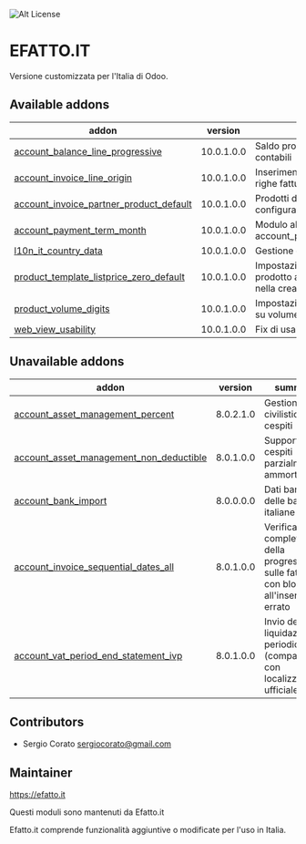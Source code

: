![Alt License](https://img.shields.io/badge/licence-AGPL--3-blue.svg) 


EFATTO.IT
====================================

Versione customizzata per l'Italia di Odoo.

[//]: # (addons)

Available addons
----------------
addon | version | summary
--- | --- | ---
[account_balance_line_progressive](account_balance_line_progressive/) | 10.0.1.0.0 | Saldo progressivo sulle righe contabili
[account_invoice_line_origin](account_invoice_line_origin/) | 10.0.1.0.0 | Inserimento campo origine sulle righe fattura
[account_invoice_partner_product_default](account_invoice_partner_product_default/) | 10.0.1.0.0 | Prodotti di default in fattura configurati nel partner
[account_payment_term_month](account_payment_term_month/) | 10.0.1.0.0 | Modulo alternativo ad account_payment_term_extension
[l10n_it_country_data](l10n_it_country_data/) | 10.0.1.0.0 | Gestione civilistica cespiti
[product_template_listprice_zero_default](product_template_listprice_zero_default/) | 10.0.1.0.0 | Impostazione di default prezzo prodotto a zero invece di 1,00 nella creazione
[product_volume_digits](product_volume_digits/) | 10.0.1.0.0 | Impostazione default 6 decimali su volume prodotti
[web_view_usability](web_view_usability/) | 10.0.1.0.0 | Fix di usabilità parte web

Unavailable addons
----------------
addon | version | summary
--- | --- | ---
[account_asset_management_percent](account_asset_management_percent/) | 8.0.2.1.0 | Gestione civilistica cespiti
[account_asset_management_non_deductible](account_asset_management_non_deductible/) | 8.0.1.0.0 | Supporto ai cespiti parzialmente ammortizzabili
[account_bank_import](account_bank_import/) | 8.0.0.0.0 | Dati bancari delle banche italiane
[account_invoice_sequential_dates_all](account_invoice_sequential_dates_all/) | 8.0.1.0.0 | Verifica completa della progressività sulle fatture con blocco all'inserimento errato
[account_vat_period_end_statement_ivp](account_vat_period_end_statement_ivp/) | 8.0.1.0.0 | Invio della liquidazione periodica IVA (compatibile con localizzazione ufficiale OCA)

Contributors
------------

* Sergio Corato <sergiocorato@gmail.com>

Maintainer
----------

https://efatto.it 

Questi moduli sono mantenuti da Efatto.it

Efatto.it comprende funzionalità aggiuntive o modificate per l'uso in Italia.

